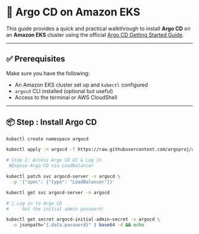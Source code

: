 # 🚀 Argo CD on Amazon EKS

This guide provides a quick and practical walkthrough to install **Argo CD** on an **Amazon EKS** cluster using the official [Argo CD Getting Started Guide](https://argo-cd.readthedocs.io/en/stable/getting_started/).

---

## ✅ Prerequisites

Make sure you have the following:

- An Amazon EKS cluster set up and `kubectl` configured
- `argocd` CLI installed (optional but useful)
- Access to the terminal or AWS CloudShell

---

## 📦 Step : Install Argo CD

```bash
kubectl create namespace argocd

kubectl apply -n argocd -f https://raw.githubusercontent.com/argoproj/argo-cd/stable/manifests/install.yaml

# Step 2: Access Argo CD UI & Log In
 #Expose Argo CD via LoadBalancer

kubectl patch svc argocd-server -n argocd \
  -p '{"spec": {"type": "LoadBalancer"}}'

kubectl get svc argocd-server -n argocd

# 🔐 Log in to Argo CD
#     Get the initial admin password:

kubectl get secret argocd-initial-admin-secret -n argocd \
  -o jsonpath="{.data.password}" | base64 -d && echo





